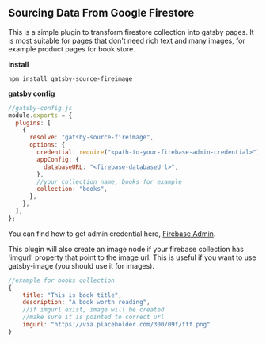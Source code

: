 ## Sourcing Data From Google Firestore

This is a simple plugin to transform firestore collection into gatsby pages. It is most suitable for pages that don't need rich text and many images, for example product pages for book store.

**install**

```
npm install gatsby-source-fireimage
```

**gatsby config**

```javascript
//gatsby-config.js
module.exports = {
  plugins: [
    {
      resolve: "gatsby-source-fireimage",
      options: {
        credential: require("<path-to-your-firebase-admin-credential>"),
        appConfig: {
          databaseURL: "<firebase-databaseUrl>",
        },
        //your collection name, books for example
        collection: "books",
      },
    },
  ],
};
```

You can find how to get admin credential here, [Firebase Admin](https://firebase.google.com/docs/admin/setup#add_firebase_to_your_app!).

This plugin will also create an image node if your firebase collection has 'imgurl' property that point to the image url. This is useful if you want to use gatsby-image (you should use it for images).

```javascript
//example for books collection
{
    title: "This is book title",
    description: "A book worth reading",
    //if imgurl exist, image will be created
    //make sure it is pointed to correct url
    imgurl: "https://via.placeholder.com/300/09f/fff.png"
}
```
